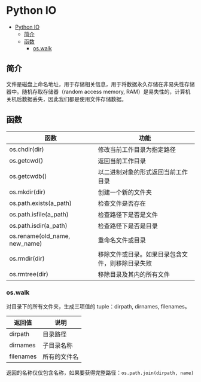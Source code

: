 # Python IO

- [Python IO](#python-io)
  - [简介](#简介)
  - [函数](#函数)
    - [os.walk](#oswalk)

## 简介

文件是磁盘上命名地址，用于存储相关信息，用于将数据永久存储在非易失性存储器中。随机存取存储器（random access memory, RAM）是易失性的，计算机关机后数据丢失，因此我们都是使用文件存储数据。

## 函数

| 函数                          | 功能                                             |
| ----------------------------- | ------------------------------------------------ |
| os.chdir(dir)                 | 修改当前工作目录为指定路径                       |
| os.getcwd()                   | 返回当前工作目录                                 |
| os.getcwdb()                  | 以二进制对象的形式返回当前工作目录               |
| os.mkdir(dir)                 | 创建一个新的文件夹                               |
| os.path.exists(a_path)        | 检查文件是否存在                                 |
| os.path.isfile(a_path)        | 检查路径下是否是文件                             |
| os.path.isdir(a_path)         | 检查路径下是否是目录                             |
| os.rename(old_name, new_name) | 重命名文件或目录                                 |
| os.rmdir(dir)                 | 移除文件或目录。如果目录包含文件，则移除目录失败 |
| os.rmtree(dir)                | 移除目录及其内的所有文件                         |

### os.walk

对目录下的所有文件夹，生成三项值的 tuple：dirpath, dirnames, filenames。

| 返回值    | 说明         |
| --------- | ------------ |
| dirpath   | 目录路径     |
| dirnames  | 子目录名称   |
| filenames | 所有的文件名 |

返回的名称仅仅包含名称，如果要获得完整路径：`os.path.join(dirpath, name)`
